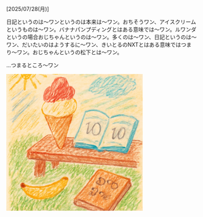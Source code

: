 [2025/07/28(月)]

日記というのは〜ワンというのは本来は〜ワン。おちそうワン、アイスクリームというものは〜ワン。バナナパンプディングとはある意味では〜ワン。ルワンダというの場合おじちゃんというのは～ワン。多くのは〜ワン、日記というのは〜ワン、だいたいのはようするに～ワン、きいとるのNXTとはある意味ではつまり〜ワン。おじちゃんというの松下とは〜ワン。

...つまるところ〜ワン

<img width="360px" src="image.png">